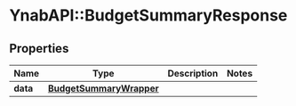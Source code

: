 # YnabAPI::BudgetSummaryResponse

## Properties
Name | Type | Description | Notes
------------ | ------------- | ------------- | -------------
**data** | [**BudgetSummaryWrapper**](BudgetSummaryWrapper.md) |  | 


